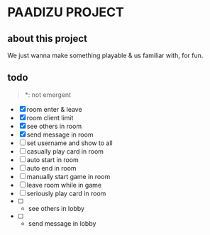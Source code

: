 # PAADIZU PROJECT

## about this project

We just wanna make something playable & us familiar with, for fun.

## todo

> *: not emergent

- [x] room enter & leave
- [x] room client limit
- [x] see others in room
- [x] send message in room
- [ ] set username and show to all
- [ ] casually play card in room
- [ ] auto start in room
- [ ] auto end in room
- [ ] manually start game in room
- [ ] leave room while in game
- [ ] seriously play card in room
- [ ] * see others in lobby
- [ ] * send message in lobby

